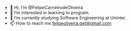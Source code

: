 - 👋 Hi, I’m @FelipeCarneirodeOliveira
- 👀 I’m interested in learning to program.
- 🌱 I’m currently studying Software Engineering at Uninter.            
- 📫 How to reach me felipeoliveira.get@gmail.com

<!---
FelipeCarneirodeOliveira/FelipeCarneirodeOliveira is a ✨ special ✨ repository because its `README.md` (this file) appears on your GitHub profile.
You can click the Preview link to take a look at your changes.
--->
